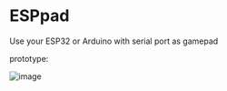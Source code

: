 # ESPpad
Use your ESP32 or Arduino with serial port as gamepad


prototype:

![image](https://user-images.githubusercontent.com/88327884/182200720-a408b766-7f3d-4cad-9a5e-c0d8c5777060.png)
